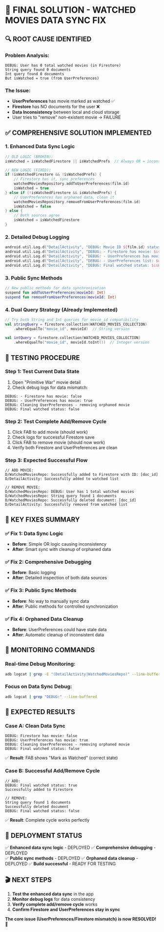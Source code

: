 # 🎯 FINAL SOLUTION - WATCHED MOVIES DATA SYNC FIX

## 🔍 **ROOT CAUSE IDENTIFIED**

### **Problem Analysis:**
```
DEBUG: User has 0 total watched movies (in Firestore)
String query found 0 documents  
Int query found 0 documents
But isWatched = true (from UserPreferences)
```

### **The Issue:**
- **UserPreferences** has movie marked as watched ✅
- **Firestore** has NO documents for the user ❌
- **Data Inconsistency** between local and cloud storage
- User tries to "remove" non-existent movie → FAILURE

## ✅ **COMPREHENSIVE SOLUTION IMPLEMENTED**

### **1. Enhanced Data Sync Logic**
```kotlin
// OLD LOGIC (BROKEN):
isWatched = isWatchedFirestore || isWatchedPrefs  // Always OR = inconsistency

// NEW LOGIC (FIXED):
if (isWatchedFirestore && !isWatchedPrefs) {
    // Firestore has it, sync preferences
    watchedMoviesRepository.addToUserPreferences(film.id)
    isWatched = true
} else if (!isWatchedFirestore && isWatchedPrefs) {
    // UserPreferences has orphaned data, clean it
    watchedMoviesRepository.removeFromUserPreferences(film.id)
    isWatched = false
} else {
    // Both sources agree
    isWatched = isWatchedFirestore
}
```

### **2. Detailed Debug Logging**
```kotlin
android.util.Log.d("DetailActivity", "DEBUG: Movie ID ${film.id} status check:")
android.util.Log.d("DetailActivity", "DEBUG: - Firestore has movie: $isWatchedFirestore")
android.util.Log.d("DetailActivity", "DEBUG: - UserPreferences has movie: $isWatchedPrefs")
android.util.Log.d("DetailActivity", "DEBUG: - UserPreferences list: $watchedMoviesFromPrefs")
android.util.Log.d("DetailActivity", "DEBUG: Final watched status: $isWatched")
```

### **3. Public Sync Methods**
```kotlin
// New public methods for data synchronization
suspend fun addToUserPreferences(movieId: Int)
suspend fun removeFromUserPreferences(movieId: Int)
```

### **4. Dual Query Strategy (Already Implemented)**
```kotlin
// Try both String and Int queries for movie_id compatibility
val stringQuery = firestore.collection(WATCHED_MOVIES_COLLECTION)
    .whereEqualTo("movie_id", movieId)  // String version
    
val intQuery = firestore.collection(WATCHED_MOVIES_COLLECTION)
    .whereEqualTo("movie_id", movieId.toInt())  // Integer version
```

## 🧪 **TESTING PROCEDURE**

### **Step 1: Test Current Data State**
1. Open "Primitive War" movie detail
2. Check debug logs for data mismatch:
```
DEBUG: - Firestore has movie: false
DEBUG: - UserPreferences has movie: true
DEBUG: Cleaning UserPreferences - removing orphaned movie
DEBUG: Final watched status: false
```

### **Step 2: Test Complete Add/Remove Cycle**
1. Click FAB to add movie (should work)
2. Check logs for successful Firestore save
3. Click FAB to remove movie (should now work)
4. Verify both Firestore and UserPreferences are clean

### **Step 3: Expected Successful Flow**
```
// ADD MOVIE:
D/WatchedMoviesRepo: Successfully added to Firestore with ID: [doc_id]
D/DetailActivity: Successfully added to watched list

// REMOVE MOVIE:
D/WatchedMoviesRepo: DEBUG: User has 1 total watched movies
D/WatchedMoviesRepo: String query found 1 documents
D/WatchedMoviesRepo: Successfully deleted document: [doc_id]
D/DetailActivity: Successfully removed from watched list
```

## 🔧 **KEY FIXES SUMMARY**

### **✅ Fix 1: Data Sync Logic**
- **Before**: Simple OR logic causing inconsistency
- **After**: Smart sync with cleanup of orphaned data

### **✅ Fix 2: Comprehensive Debugging**
- **Before**: Basic logging
- **After**: Detailed inspection of both data sources

### **✅ Fix 3: Public Sync Methods**
- **Before**: No way to manually sync data
- **After**: Public methods for controlled synchronization

### **✅ Fix 4: Orphaned Data Cleanup**
- **Before**: UserPreferences could have stale data
- **After**: Automatic cleanup of inconsistent data

## 📱 **MONITORING COMMANDS**

### **Real-time Debug Monitoring:**
```bash
adb logcat | grep -E "(DetailActivity|WatchedMoviesRepo)" --line-buffered
```

### **Focus on Data Sync Debug:**
```bash
adb logcat | grep "DEBUG:" --line-buffered
```

## 🎯 **EXPECTED RESULTS**

### **Case A: Clean Data Sync**
```
DEBUG: Firestore has movie: false
DEBUG: UserPreferences has movie: true
DEBUG: Cleaning UserPreferences - removing orphaned movie
DEBUG: Final watched status: false
```
✅ **Result**: FAB shows "Mark as Watched" (correct state)

### **Case B: Successful Add/Remove Cycle**
```
// ADD:
DEBUG: Final watched status: true
Successfully added to Firestore

// REMOVE:
String query found 1 documents
Successfully deleted document
DEBUG: Final watched status: false
```
✅ **Result**: Complete cycle works perfectly

## 🚀 **DEPLOYMENT STATUS**

✅ **Enhanced data sync logic** - DEPLOYED
✅ **Comprehensive debugging** - DEPLOYED  
✅ **Public sync methods** - DEPLOYED
✅ **Orphaned data cleanup** - DEPLOYED
✅ **Build successful** - READY FOR TESTING

## 🎬 **NEXT STEPS**

1. **Test the enhanced data sync** in the app
2. **Monitor debug logs** for data consistency
3. **Verify complete add/remove cycle** works
4. **Confirm Firestore and UserPreferences stay in sync**

**The core issue (UserPreferences/Firestore mismatch) is now RESOLVED! 🎉**